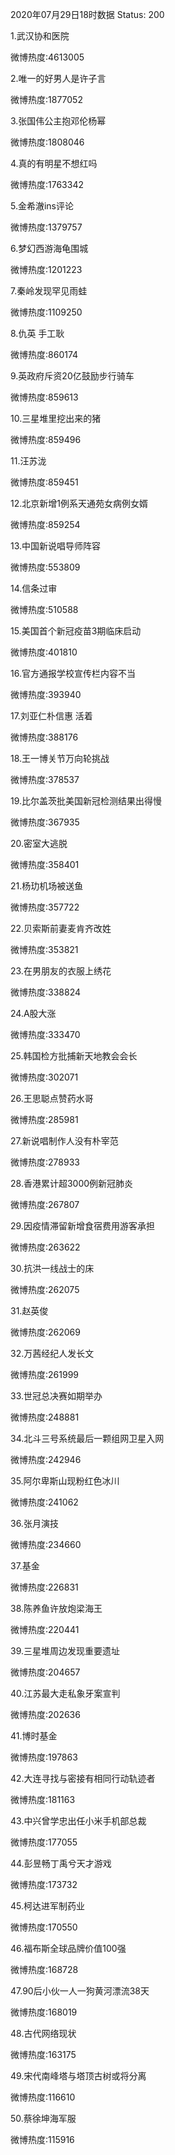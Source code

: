 2020年07月29日18时数据
Status: 200

1.武汉协和医院

微博热度:4613005

2.唯一的好男人是许子言

微博热度:1877052

3.张国伟公主抱邓伦杨幂

微博热度:1808046

4.真的有明星不想红吗

微博热度:1763342

5.金希澈ins评论

微博热度:1379757

6.梦幻西游海龟围城

微博热度:1201223

7.秦岭发现罕见雨蛙

微博热度:1109250

8.仇英 手工耿

微博热度:860174

9.英政府斥资20亿鼓励步行骑车

微博热度:859613

10.三星堆里挖出来的猪

微博热度:859496

11.汪苏泷

微博热度:859451

12.北京新增1例系天通苑女病例女婿

微博热度:859254

13.中国新说唱导师阵容

微博热度:553809

14.信条过审

微博热度:510588

15.美国首个新冠疫苗3期临床启动

微博热度:401810

16.官方通报学校宣传栏内容不当

微博热度:393940

17.刘亚仁朴信惠 活着

微博热度:388176

18.王一博关节万向轮挑战

微博热度:378537

19.比尔盖茨批美国新冠检测结果出得慢

微博热度:367935

20.密室大逃脱

微博热度:358401

21.杨玏机场被送鱼

微博热度:357722

22.贝索斯前妻麦肯齐改姓

微博热度:353821

23.在男朋友的衣服上绣花

微博热度:338824

24.A股大涨

微博热度:333470

25.韩国检方批捕新天地教会会长

微博热度:302071

26.王思聪点赞药水哥

微博热度:285981

27.新说唱制作人没有朴宰范

微博热度:278933

28.香港累计超3000例新冠肺炎

微博热度:267807

29.因疫情滞留新增食宿费用游客承担

微博热度:263622

30.抗洪一线战士的床

微博热度:262075

31.赵英俊

微博热度:262069

32.万茜经纪人发长文

微博热度:261999

33.世冠总决赛如期举办

微博热度:248881

34.北斗三号系统最后一颗组网卫星入网

微博热度:242946

35.阿尔卑斯山现粉红色冰川

微博热度:241062

36.张月演技

微博热度:234660

37.基金

微博热度:226831

38.陈养鱼许放炮梁海王

微博热度:220441

39.三星堆周边发现重要遗址

微博热度:204657

40.江苏最大走私象牙案宣判

微博热度:202636

41.博时基金

微博热度:197863

42.大连寻找与密接有相同行动轨迹者

微博热度:181163

43.中兴曾学忠出任小米手机部总裁

微博热度:177055

44.彭昱畅丁禹兮天才游戏

微博热度:173732

45.柯达进军制药业

微博热度:170550

46.福布斯全球品牌价值100强

微博热度:168728

47.90后小伙一人一狗黄河漂流38天

微博热度:168019

48.古代网络现状

微博热度:163175

49.宋代南峰塔与塔顶古树或将分离

微博热度:116610

50.蔡徐坤海军服

微博热度:115916

